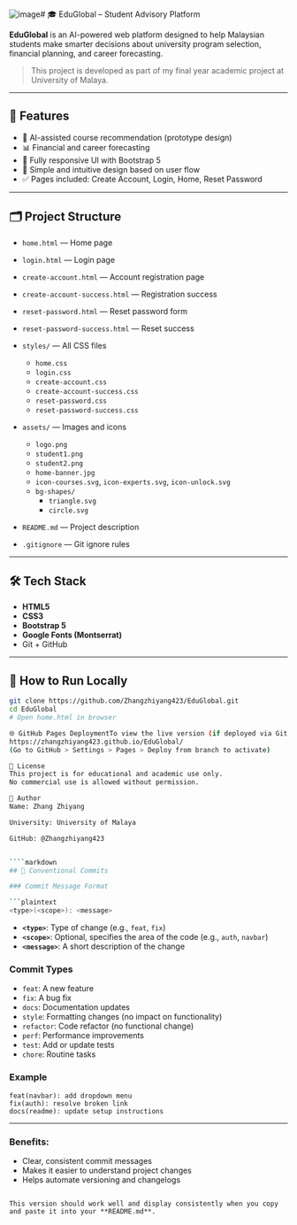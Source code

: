 ![image](https://github.com/user-attachments/assets/319f6e5f-c9df-454f-8792-d0cd350569f1)# 🎓 EduGlobal – Student Advisory Platform

**EduGlobal** is an AI-powered web platform designed to help Malaysian students make smarter decisions about university program selection, financial planning, and career forecasting.

> This project is developed as part of my final year academic project at University of Malaya.

---

## 🚀 Features

- 🧠 AI-assisted course recommendation (prototype design)
- 📊 Financial and career forecasting
- 📱 Fully responsive UI with Bootstrap 5
- 🎯 Simple and intuitive design based on user flow
- ✅ Pages included: Create Account, Login, Home, Reset Password

---

## 🗂️ Project Structure

- `home.html` — Home page
- `login.html` — Login page
- `create-account.html` — Account registration page
- `create-account-success.html` — Registration success
- `reset-password.html` — Reset password form
- `reset-password-success.html` — Reset success

- `styles/` — All CSS files
  - `home.css`
  - `login.css`
  - `create-account.css`
  - `create-account-success.css`
  - `reset-password.css`
  - `reset-password-success.css`

- `assets/` — Images and icons
  - `logo.png`
  - `student1.png`
  - `student2.png`
  - `home-banner.jpg`
  - `icon-courses.svg`, `icon-experts.svg`, `icon-unlock.svg`
  - `bg-shapes/`
    - `triangle.svg`
    - `circle.svg`

- `README.md` — Project description
- `.gitignore` — Git ignore rules

---

## 🛠️ Tech Stack

- **HTML5**
- **CSS3**
- **Bootstrap 5**
- **Google Fonts (Montserrat)**
- Git + GitHub

---

## 🔧 How to Run Locally

```bash
git clone https://github.com/Zhangzhiyang423/EduGlobal.git
cd EduGlobal
# Open home.html in browser

🌐 GitHub Pages DeploymentTo view the live version (if deployed via GitHub Pages):
https://zhangzhiyang423.github.io/EduGlobal/
(Go to GitHub > Settings > Pages > Deploy from branch to activate)

📄 License
This project is for educational and academic use only.
No commercial use is allowed without permission.

👤 Author
Name: Zhang Zhiyang   

University: University of Malaya

GitHub: @Zhangzhiyang423


````markdown
## 🚀 Conventional Commits

### Commit Message Format

```plaintext
<type>(<scope>): <message>
````

* **`<type>`**: Type of change (e.g., `feat`, `fix`)
* **`<scope>`**: Optional, specifies the area of the code (e.g., `auth`, `navbar`)
* **`<message>`**: A short description of the change

### Commit Types

* `feat`: A new feature
* `fix`: A bug fix
* `docs`: Documentation updates
* `style`: Formatting changes (no impact on functionality)
* `refactor`: Code refactor (no functional change)
* `perf`: Performance improvements
* `test`: Add or update tests
* `chore`: Routine tasks

### Example

```plaintext
feat(navbar): add dropdown menu
fix(auth): resolve broken link
docs(readme): update setup instructions
```

---

### Benefits:

* Clear, consistent commit messages
* Makes it easier to understand project changes
* Helps automate versioning and changelogs

```

This version should work well and display consistently when you copy and paste it into your **README.md**.
```

